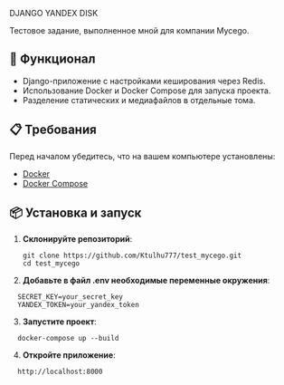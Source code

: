 DJANGO YANDEX DISK

Тестовое задание, выполненное мной для компании Mycego.

## 🚀 Функционал

- Django-приложение с настройками кеширования через Redis.
- Использование Docker и Docker Compose для запуска проекта.
- Разделение статических и медиафайлов в отдельные тома.

 ## 📋 Требования

Перед началом убедитесь, что на вашем компьютере установлены:

- [Docker](https://www.docker.com/)
- [Docker Compose](https://docs.docker.com/compose/)

## 📦 Установка и запуск

1. **Склонируйте репозиторий**:

   ```
   git clone https://github.com/Ktulhu777/test_mycego.git
   cd test_mycego
   ```

2. **Добавьте в файл .env необходимые переменные окружения**:
```
  SECRET_KEY=your_secret_key
  YANDEX_TOKEN=your_yandex_token
```
  
3. **Запустите проект**:
```
  docker-compose up --build
```  

4. **Откройте приложение**:
```
  http://localhost:8000
```

